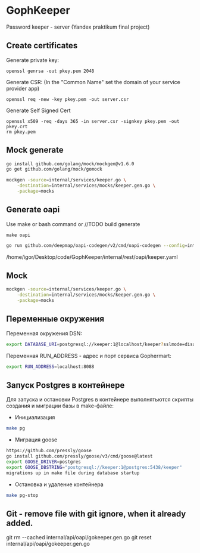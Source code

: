 # GophKeeper
Password keeper - server (Yandex praktikum final project)

## Create certificates

Generate private key:
```
openssl genrsa -out pkey.pem 2048
```
Generate CSR: (In the "Common Name" set the domain of your service provider app)
```
openssl req -new -key pkey.pem -out server.csr
```

Generate Self Signed Cert
```
openssl x509 -req -days 365 -in server.csr -signkey pkey.pem -out pkey.crt
rm pkey.pem
```


## Mock generate 

```bash
go install github.com/golang/mock/mockgen@v1.6.0
go get github.com/golang/mock/gomock

```

```bash
mockgen -source=internal/services/keeper.go \
    -destination=internal/services/mocks/keeper.gen.go \
    -package=mocks


```


## Generate oapi
Use make or bash command or //TODO build generate
```
make oapi
```
```bash
go run github.com/deepmap/oapi-codegen/v2/cmd/oapi-codegen --config=internal/rest/oapi/cfg.yaml --package oapi internal/rest/oapi/keeper.yaml
```
/home/igor/Desktop/code/GophKeeper/internal/rest/oapi/keeper.yaml
## Mock
```bash
mockgen -source=internal/services/keeper.go \
    -destination=internal/services/mocks/keeper.gen.go \
    -package=mocks
```

## Переменные окружения

Переменная окружения DSN:
```bash
export DATABASE_URI=postgresql://keeper:1@localhost/keeper?sslmode=disable
```
Переменная RUN_ADDRESS - адреc и порт сервиса Gophermart:
```bash
export RUN_ADDRESS=localhost:8088
```

## Запуск Postgres в контейнере

Для запуска и остановки Postgres в контейнере выполнятьются скрипты создания и миграции базы в make-файле:
* Инициализация
```bash
make pg
```
* Миграция goose
```bash
https://github.com/pressly/goose
go install github.com/pressly/goose/v3/cmd/goose@latest
export GOOSE_DRIVER=postgres
export GOOSE_DBSTRING="postgresql://keeper:1@postgres:5438/keeper"
migrations up in make file during database startup
```
* Остановка и удаление контейнера
```bash
make pg-stop
```

## Git - remove file with git ignore, when it already added.
git rm --cached internal/api/oapi/gokeeper.gen.go
git reset internal/api/oapi/gokeeper.gen.go